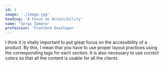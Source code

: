 ```yaml
---
id: 1
image: './image.jpg'
heading: 'A Focus on Accessibility'
name: 'Sergi Zamora'
profession: 'Frontend Developer'
---
```

I think it is vitally important to put great focus on the accessibility of a product.
By this, I mean that you have to use proper layout practices using the corresponding tags for each section.
It is also necessary to use correct colors so that all the content is usable for all the clients